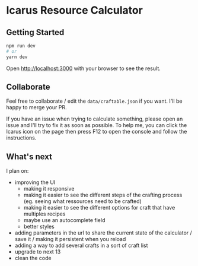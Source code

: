 # Icarus Resource Calculator

## Getting Started

```bash
npm run dev
# or
yarn dev
```

Open [http://localhost:3000](http://localhost:3000) with your browser to see the result.

## Collaborate

Feel free to collaborate / edit the `data/craftable.json` if you want. I'll be happy to merge your PR.

If you have an issue when trying to calculate something, please open an issue and I'll try to fix it as soon as possible.
To help me, you can click the Icarus icon on the page then press F12 to open the console and follow the instructions.

## What's next

I plan on:

- improving the UI
  - making it responsive
  - making it easier to see the different steps of the crafting process (eg. seeing what ressources need to be crafted)
  - making it easier to see the different options for craft that have multiples recipes
  - maybe use an autocomplete field
  - better styles
- adding parameters in the url to share the current state of the calculator / save it / making it persistent when you reload
- adding a way to add several crafts in a sort of craft list
- upgrade to next 13
- clean the code
